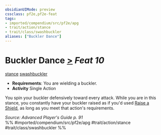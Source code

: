 ```yaml
---
obsidianUIMode: preview
cssclass: pf2e,pf2e-feat
tags:
- imported/compendium/src/pf2e/apg
- trait/action/stance
- trait/class/swashbuckler
aliases: ["Buckler Dance"]
---
```

# Buckler Dance  [>](chapter-9-playing-the-game.md#Actions "Single Action") *Feat 10*  
[stance](stance.md)  [swashbuckler](rules/traits/swashbuckler-apg.md)  

- **Requirements**: You are wielding a buckler.
- **Activity** Single Action

You spin your buckler defensively toward every attack. While you are in this stance, you constantly have your buckler raised as if you'd used [Raise a Shield](raise-a-shield.md), as long as you meet that action's requirements.

*Source: Advanced Player's Guide p. 91*  
%% #imported/compendium/src/pf2e/apg #trait/action/stance #trait/class/swashbuckler %%